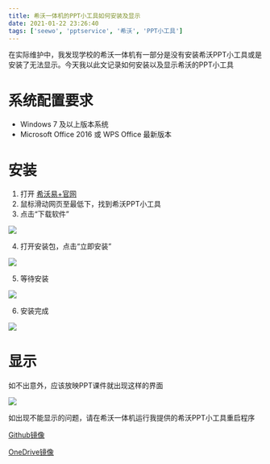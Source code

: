 ```yaml
---
title: 希沃一体机的PPT小工具如何安装及显示
date: 2021-01-22 23:26:40
tags: ['seewo', 'pptservice', '希沃', 'PPT小工具']
---
```


在实际维护中，我发现学校的希沃一体机有一部分是没有安装希沃PPT小工具或是安装了无法显示。今天我以此文记录如何安装以及显示希沃的PPT小工具

# 系统配置要求
+ Windows 7 及以上版本系统
+ Microsoft Office 2016 或 WPS Office 最新版本

# 安装

1. 打开 [希沃易+官网]('http://e.seewo.com')
2. 鼠标滑动网页至最低下，找到希沃PPT小工具
3. 点击“下载软件”

![](https://cdn.jsdelivr.net/gh/zzysite/imgs@main/20210122230510.png)

4. 打开安装包，点击“立即安装”

![](https://cdn.jsdelivr.net/gh/zzysite/imgs@main/20210122230735.png)

5. 等待安装

![](https://cdn.jsdelivr.net/gh/zzysite/imgs@main/20210122230849.png)

6. 安装完成

![](https://cdn.jsdelivr.net/gh/zzysite/imgs@main/20210122230913.png)

# 显示

如不出意外，应该放映PPT课件就出现这样的界面

![](https://cdn.jsdelivr.net/gh/zzysite/imgs@main/无标题.png)

如出现不能显示的问题，请在希沃一体机运行我提供的希沃PPT小工具重启程序

[Github镜像]('https://github.com/zzysite/seewoPPTServiceRestart/releases/download/1.1/seewoPPTServiceRestart.exe')

[OneDrive镜像]('https://disk.zzysite.workers.dev/%E5%B8%8C%E6%B2%83%E7%9B%B8%E5%85%B3/PPT%E5%B0%8F%E5%B7%A5%E5%85%B7/%E9%87%8D%E5%90%AF%E8%84%9A%E6%9C%AC/seewoPPTServiceRestart.exe')